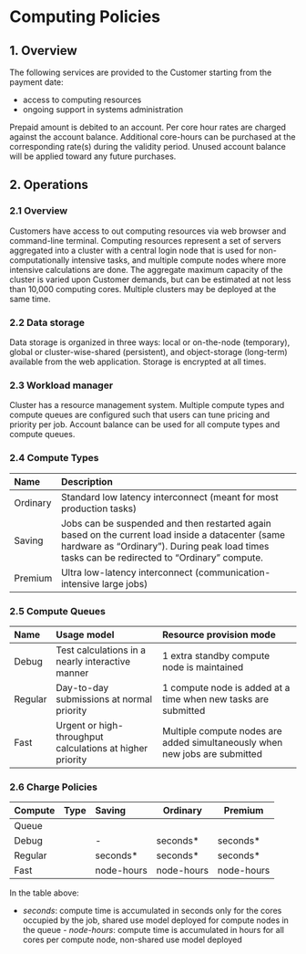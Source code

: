 # Computing Policies

## 1. Overview

  The following services are provided to the Customer starting from the payment date:

   - access to computing resources
   - ongoing support in systems administration
   
Prepaid amount is debited to an account. Per core hour rates are charged against the account balance. Additional core-hours can be purchased at the corresponding rate(s) during the validity period. Unused account balance will be applied toward any future purchases.

## 2. Operations

### 2.1 Overview

Customers have access to out computing resources via web browser and command-line terminal. Computing resources represent a set of servers aggregated into a cluster with a central login node that is used for non-computationally intensive tasks, and multiple compute nodes where more intensive calculations are done. The aggregate maximum capacity of the cluster is varied upon Customer demands, but can be estimated at not less than 10,000 computing cores. Multiple clusters may be deployed at the same time.

### 2.2 Data storage

Data storage is organized in three ways: local or on-the-node (temporary), global or cluster-wise-shared (persistent), and object-storage (long-term) available from the web application. Storage is encrypted at all times.

### 2.3 Workload manager

Cluster has a resource management system. Multiple compute types and compute queues are configured such that users can tune pricing and priority per job. Account balance can be used for all compute types and compute queues.

### 2.4 Compute Types

| Name | Description|
|:------|:------------|
| Ordinary | Standard low latency interconnect (meant for most production tasks) |
| Saving   | Jobs can be suspended and then restarted again based on the current load inside a datacenter (same hardware as “Ordinary”). During peak load times tasks can be redirected to “Ordinary” compute.
| Premium  | Ultra low-latency interconnect (communication-intensive large jobs) |

### 2.5 Compute Queues

| Name    | Usage model | Resource provision mode |
|:--------|:------------|:------------------------|
| Debug   | Test calculations in a nearly interactive manner|  1 extra standby compute node is maintained |
| Regular | Day-to-day submissions at normal priority | 1 compute node is added at a time when new tasks are submitted |
| Fast    | Urgent or high-throughput calculations at higher priority | Multiple compute nodes are added simultaneously when new jobs are submitted |


### 2.6 Charge Policies

| Compute  |Type| Saving | Ordinary | Premium |
|:--------   |:-----------|:-------|----------|---------|
| Queue | | | | |
| Debug   | | - | seconds* | seconds*
| Regular | | seconds* | seconds* | seconds*
| Fast    | | node-hours | node-hours | node-hours

In the table above:
    
   - *seconds*:  compute time is accumulated in seconds only for the cores occupied by the job, shared use model deployed for compute nodes in the queue
    - *node-hours*: compute time is accumulated in hours for all cores per compute node, non-shared use model deployed
